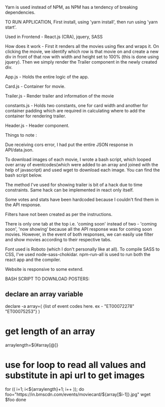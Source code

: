 Yarn is used instead of NPM, as NPM has a tendency of breaking dependencies.

TO RUN APPLICATION, First install, using 'yarn install', then run using 'yarn start'.

Used in Frontend - React.js (CRA), jquery, SASS

How does it work - First it renders all the movies using flex and wraps it. On clicking the movie, we identify which row is that movie on and create a new div in front of that row with width and height set to 100% (this is done using jquery). Then we simply render the Trailer component in the newly created div.

App.js - Holds the entire logic of the app.

Card.js - Container for movie.

Trailer.js - Render trailer and information of the movie

constants.js - Holds two constants, one for card width and another for container padding which are required in calculating where to add the container for rendering trailer.

Header.js - Header component.

Things to note :

Due receiving cors error, I had put the entire JSON response in API/data.json.

To download images of each movie, I wrote a bash script, which looped over array of eventcodes(which were added to an array and joined with the help of javascript) and used wget to download each image. You can find the bash script below.

The method I've used for showing trailer is bit of a hack due to time constraints. Same hack can be implemented in react only itself.

Some votes and stats have been hardcoded because I couldn't find them in the API response.

Filters have not been created as per the instructions.

There is only one tab at the top i.e. 'coming soon' instead of two - 'coming soon', 'now showing' because all the API response was for coming soon movies. However, in the event of both responses, we can easily use filter and show movies according to their respective tabs.

Font used is Roboto (which I don't personally like at all). To compile SASS to CSS, I've used node-sass-chokidar. npm-run-all is used to run both the react app and the compiler.

Website is responsive to some extend.


BASH SCRIPT TO DOWNLOAD POSTERS:

## declare an array variable
declare -a array=( {list of event codes here. ex - "ET00072278" "ET00075253"}  )

# get length of an array
arraylength=${#array[@]}

# use for loop to read all values and substitute in api url to get images
for (( i=1; i<${arraylength}+1; i++ ));
do
  foo="https://in.bmscdn.com/events/moviecard/${array[$i-1]}.jpg"
  wget $foo
done